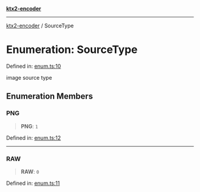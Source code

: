 [**ktx2-encoder**](../README.md)

***

[ktx2-encoder](../globals.md) / SourceType

# Enumeration: SourceType

Defined in: [enum.ts:10](https://github.com/gz65555/ktx2-encoder/blob/7c4de41129ab790944f9dc093b94cea7ef1d2328/src/enum.ts#L10)

image source type

## Enumeration Members

### PNG

> **PNG**: `1`

Defined in: [enum.ts:12](https://github.com/gz65555/ktx2-encoder/blob/7c4de41129ab790944f9dc093b94cea7ef1d2328/src/enum.ts#L12)

***

### RAW

> **RAW**: `0`

Defined in: [enum.ts:11](https://github.com/gz65555/ktx2-encoder/blob/7c4de41129ab790944f9dc093b94cea7ef1d2328/src/enum.ts#L11)
